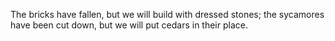 The bricks have fallen, but we will build with dressed stones; the sycamores have been cut down, but we will put cedars in their place.
